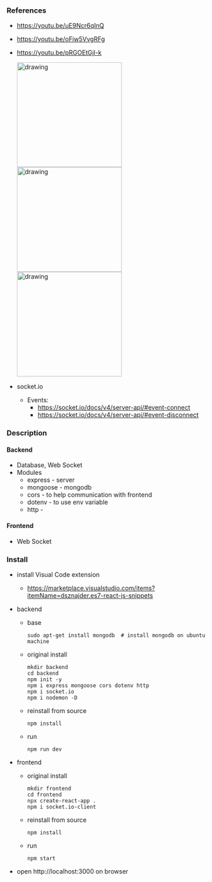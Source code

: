 
### References

* https://youtu.be/uE9Ncr6qInQ
* https://youtu.be/oFiw5VvgRFg
* https://youtu.be/pRGOEtGjI-k

    [<img src="https://img.youtube.com/vi/uE9Ncr6qInQ/0.jpg" alt="drawing" width="240"/>](https://youtu.be/uE9Ncr6qInQ)
    [<img src="https://img.youtube.com/vi/oFiw5VvgRFg/0.jpg" alt="drawing" width="240"/>](https://youtu.be/oFiw5VvgRFg)
    [<img src="https://img.youtube.com/vi/pRGOEtGjI-k/0.jpg" alt="drawing" width="240"/>](https://youtu.be/pRGOEtGjI-k)

* socket.io
  * Events:
    * https://socket.io/docs/v4/server-api/#event-connect
    * https://socket.io/docs/v4/server-api/#event-disconnect
### Description
#### Backend
* Database, Web Socket
* Modules
  * express - server
  * mongoose - mongodb
  * cors - to help communication with frontend
  * dotenv - to use env variable
  * http -
#### Frontend
* Web Socket

### Install
* install Visual Code extension
  * https://marketplace.visualstudio.com/items?itemName=dsznajder.es7-react-js-snippets

* backend
  * base
    ```
    sudo apt-get install mongodb  # install mongodb on ubuntu machine
    ```
  * original install
    ```
    mkdir backend
    cd backend
    npm init -y
    npm i express mongoose cors dotenv http
    npm i socket.io
    npm i nodemon -D
    ```
  * reinstall from source
    ```
    npm install
    ```
  * run
    ```
    npm run dev
    ```
* frontend
  * original install
    ```
    mkdir frontend
    cd frontend
    npx create-react-app .
    npm i socket.io-client
    ```
  * reinstall from source
    ```
    npm install
    ```
  * run
    ```
    npm start
    ```
* open http://localhost:3000 on browser